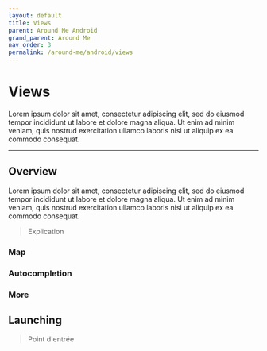 ```yaml
---
layout: default
title: Views
parent: Around Me Android
grand_parent: Around Me
nav_order: 3
permalink: /around-me/android/views
---
```


# Views

Lorem ipsum dolor sit amet, consectetur adipiscing elit, sed do eiusmod tempor incididunt ut labore et dolore magna aliqua. Ut enim ad minim veniam, quis nostrud exercitation ullamco laboris nisi ut aliquip ex ea commodo consequat.

---

## Overview

Lorem ipsum dolor sit amet, consectetur adipiscing elit, sed do eiusmod tempor incididunt ut labore et dolore magna aliqua. Ut enim ad minim veniam, quis nostrud exercitation ullamco laboris nisi ut aliquip ex ea commodo consequat.
> Explication

### Map

### Autocompletion

### More

## Launching
> Point d'entrée

